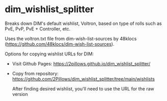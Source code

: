 # dim_wishlist_splitter

Breaks down DIM's default wishlist, Voltron, based on type of rolls such as PvE, PvP, PvE + Controller, etc.

Uses the voltron.txt file from dim-wish-list-sources by 48klocs (https://github.com/48klocs/dim-wish-list-sources).

Options for copying wishlist URLs for DIM:

   - Visit Github Pages: https://2pillows.github.io/dim_wishlist_splitter/
   
   - Copy from repository: https://github.com/2Pillows/dim_wishlist_splitter/tree/main/wishlists

        After finding desired wishlist, you'll need to use the URL for the raw version
